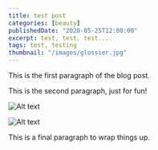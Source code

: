 ```yaml
---
title: test post
categories: [beauty]
publishedDate: "2020-05-25T12:00:00"
excerpt: test, test, test....
tags: test, testing
thumbnail: "/images/glossier.jpg"
---
```


This is the first paragraph of the blog post.

This is the second paragraph, just for fun!

![Alt text](https://letsenhance.io/static/73136da51c245e80edc6ccfe44888a99/1015f/MainBefore.jpg)

![Alt text](https://letsenhance.io/static/73136da51c245e80edc6ccfe44888a99/1015f/MainBefore.jpg)

This is a final paragraph to wrap things up.
